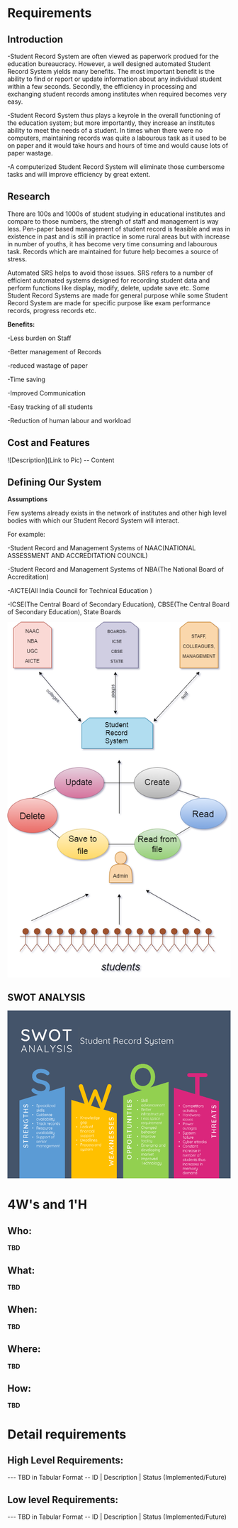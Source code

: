 # Requirements
## Introduction
-Student Record System are often viewed as paperwork produed for the education bureaucracy. However, a well designed automated Student Record System yields many benefits. The most important benefit is the ability to find or report or update information about any individual student within a few seconds. Secondly, the efficiency in processing and exchanging student records among institutes when required becomes very easy.

-Student Record System thus plays a keyrole in the overall functioning of the education system; but more importantly, they increase an institutes ability to meet the needs of a student. In times when there were no computers, maintaining records was quite a labourous task as it used to be on paper and it would take hours and hours of time and would cause lots of paper wastage.

-A computerized Student Record System will eliminate those cumbersome tasks and will improve efficiency by great extent.

## Research
There are 100s and 1000s of student studying in educational institutes and compare to those numbers, the strengh of staff and management is way less. Pen-paper based management of student record is feasible and was in existence in past and is still in practice in some rural areas but with increase in number of youths, it has become very time consuming and labourous task. Records which are maintained for future help becomes a source of stress.

Automated SRS helps to avoid those issues. SRS refers to a number of efficient automated systems designed for recording student data and perform functions like display, modify, delete, update save etc. Some Student Record Systems are made for general purpose while some Student Record System are made for specific purpose like exam performance records,  progress records etc.


**Benefits:**


-Less burden on Staff


-Better management of Records


-reduced wastage of paper


-Time saving


-Improved Communication


-Easy tracking of all students 


-Reduction  of human labour and workload



## Cost and Features
![Description](Link to Pic)
-- Content 
## Defining Our System
   **Assumptions**
   
   Few systems already exists in the network of institutes and other high level  bodies with which our Student Record System will interact.
   
   For example: 
   
   -Student Record and Management Systems of NAAC(NATIONAL ASSESSMENT AND ACCREDITATION COUNCIL)
   
   -Student Record and Management Systems of NBA(The National Board of Accreditation)
   
   -AICTE(All India Council for Technical Education )
   
   -ICSE(The Central Board of Secondary Education), CBSE(The Central Board of Secondary Education), State Boards
   
   ![](https://github.com/259819/LnT_MiniProject/blob/master/Images/define.png)
   
 
## SWOT ANALYSIS
![**STUDENT RECORD SYSTEM**](https://github.com/259819/LnT_MiniProject/blob/master/Images/Swot/Slide1.PNG)

# 4W&#39;s and 1&#39;H

## Who:

**TBD**

## What:

**TBD**

## When:

**TBD**

## Where:

**TBD**

## How:

**TBD**

# Detail requirements
## High Level Requirements:
--- TBD in Tabular Format 
-- ID | Description | Status (Implemented/Future)


##  Low level Requirements:
--- TBD in Tabular Format 
-- ID | Description | Status (Implemented/Future)
